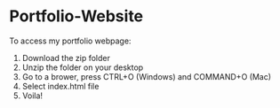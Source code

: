 # Portfolio-Website
To access my portfolio webpage:
1. Download the zip folder
2. Unzip the folder on your desktop
3. Go to a brower, press CTRL+O (Windows) and COMMAND+O (Mac)
4. Select index.html file 
5. Voila! 
